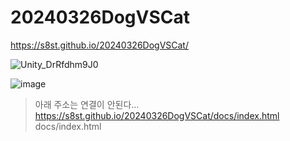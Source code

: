 # 20240326DogVSCat

https://s8st.github.io/20240326DogVSCat/  



![Unity_DrRfdhm9J0](https://github.com/s8st/20240326DogVSCat/assets/153998744/34243983-5401-4c77-b311-6c3ceac6c2a6)


![image](https://github.com/s8st/20240326DogVSCat/assets/153998744/4807eb49-10e5-477b-8bec-53525745dd45)  


> 아래 주소는 연결이 안된다...  
https://s8st.github.io/20240326DogVSCat/docs/index.html  
docs/index.html
